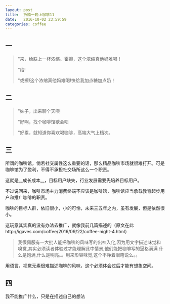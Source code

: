 ```yaml
---
layout: post
title:  折腾一晚上咖啡11
date:   2016-10-02 23:59:59
categories: coffee
---
```


## 一
> "来，给朕上一杯浓缩。霍擦，这个浓缩真他妈难喝！
>
> "给!
>
> "或擦!这个浓缩真他妈难喝!快给我加点糖加点奶！

## 二
> "妹子，出来聊个天呗
>
> "好啊，找个咖啡馆歇会呗
>
> "好累，就知道你喜欢喝咖啡，高端大气上档次。


## 三
所谓的咖啡馆，倘若社交属性这么重要的话，那么精品咖啡市场就很难打开。可是咖啡馆为了盈利，不得不承担社交场所这么一个职责。

这就是__成长成本__，目标用户缺失，行业发展需要先培养目标用户。

不过说回来，咖啡市场主力消费终端不应该是咖啡馆，咖啡馆应当承载教育起步用户和推广咖啡的职责。

咖啡的目标人群，依旧很小，小的可怜，未来三五年之内，虽有发展，但是依然很小。

这玩意其实真的没有办法去推广，就像我前几篇描述的（原文在此http://igaves.com/coffee/2016/09/22/coffee-night-4.html）

>我很佩服有一大批人能把咖啡的风味写的出神入化,因为用文字描述味觉和嗅觉,其实必须读者体验过才能理解此中情景,他们能把咖啡写的逼格满满
 什么是饱满,什么是明亮。。用来形容味觉,这个不睁着眼瞎说么。。
 

用语言，视觉元素很难描述咖啡的风味，这个必须体会过后才能有想象空间。

## 四

我不能推广什么，只是在描述自己的想法











